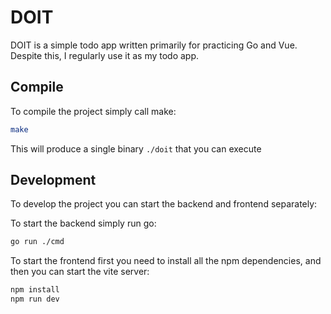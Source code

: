# DOIT

DOIT is a simple todo app written primarily for practicing Go and Vue. Despite 
this, I regularly use it as my todo app.

## Compile

To compile the project simply call make:
```bash
make
```
This will produce a single binary `./doit` that you can execute

## Development

To develop the project you can start the backend and frontend separately:

To start the backend simply run go:
```bash
go run ./cmd
```

To start the frontend first you need to install all the npm dependencies, and 
then you can start the vite server:
```bash
npm install
npm run dev
```
